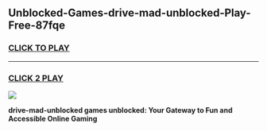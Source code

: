 
## Unblocked-Games-drive-mad-unblocked-Play-Free-87fqe
<h3>
<a href="https://premium76.site?title=drive-mad-unblocked&ref=10A">CLICK TO PLAY</a></h3>
<hr>

<h3>
<a href="https://premium76.site?title=drive-mad-unblocked&ref=10A">CLICK 2 PLAY</a>
  
</h3>

<a href="https://premium76.site?title=drive-mad-unblocked&ref=10A"><img src="https://clearcache.store/games.png"></a>


**drive-mad-unblocked games unblocked: Your Gateway to Fun and Accessible Online Gaming**
